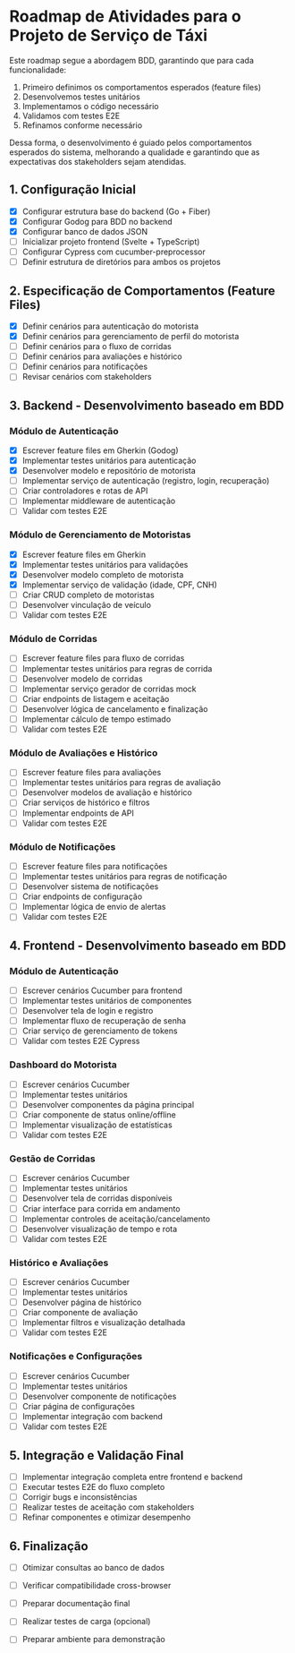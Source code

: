 # Roadmap de Atividades para o Projeto de Serviço de Táxi

Este roadmap segue a abordagem BDD, garantindo que para cada funcionalidade:
1. Primeiro definimos os comportamentos esperados (feature files)
2. Desenvolvemos testes unitários
3. Implementamos o código necessário
4. Validamos com testes E2E
5. Refinamos conforme necessário

Dessa forma, o desenvolvimento é guiado pelos comportamentos esperados do sistema, melhorando a qualidade e garantindo que as expectativas dos stakeholders sejam atendidas.

## 1. Configuração Inicial

- [x] Configurar estrutura base do backend (Go + Fiber)
- [x] Configurar Godog para BDD no backend
- [x] Configurar banco de dados JSON
- [ ] Inicializar projeto frontend (Svelte + TypeScript)
- [ ] Configurar Cypress com cucumber-preprocessor
- [ ] Definir estrutura de diretórios para ambos os projetos

## 2. Especificação de Comportamentos (Feature Files)

- [x] Definir cenários para autenticação do motorista
- [x] Definir cenários para gerenciamento de perfil do motorista
- [ ] Definir cenários para o fluxo de corridas
- [ ] Definir cenários para avaliações e histórico
- [ ] Definir cenários para notificações
- [ ] Revisar cenários com stakeholders

## 3. Backend - Desenvolvimento baseado em BDD

### Módulo de Autenticação
- [x] Escrever feature files em Gherkin (Godog)
- [x] Implementar testes unitários para autenticação
- [x] Desenvolver modelo e repositório de motorista
- [ ] Implementar serviço de autenticação (registro, login, recuperação)
- [ ] Criar controladores e rotas de API
- [ ] Implementar middleware de autenticação
- [ ] Validar com testes E2E

### Módulo de Gerenciamento de Motoristas
- [x] Escrever feature files em Gherkin
- [x] Implementar testes unitários para validações
- [x] Desenvolver modelo completo de motorista
- [x] Implementar serviço de validação (idade, CPF, CNH)
- [ ] Criar CRUD completo de motoristas
- [ ] Desenvolver vinculação de veículo
- [ ] Validar com testes E2E

### Módulo de Corridas
- [ ] Escrever feature files para fluxo de corridas
- [ ] Implementar testes unitários para regras de corrida
- [ ] Desenvolver modelo de corridas
- [ ] Implementar serviço gerador de corridas mock
- [ ] Criar endpoints de listagem e aceitação
- [ ] Desenvolver lógica de cancelamento e finalização
- [ ] Implementar cálculo de tempo estimado
- [ ] Validar com testes E2E

### Módulo de Avaliações e Histórico
- [ ] Escrever feature files para avaliações
- [ ] Implementar testes unitários para regras de avaliação
- [ ] Desenvolver modelos de avaliação e histórico
- [ ] Criar serviços de histórico e filtros
- [ ] Implementar endpoints de API
- [ ] Validar com testes E2E

### Módulo de Notificações
- [ ] Escrever feature files para notificações
- [ ] Implementar testes unitários para regras de notificação
- [ ] Desenvolver sistema de notificações
- [ ] Criar endpoints de configuração
- [ ] Implementar lógica de envio de alertas
- [ ] Validar com testes E2E

## 4. Frontend - Desenvolvimento baseado em BDD

### Módulo de Autenticação
- [ ] Escrever cenários Cucumber para frontend
- [ ] Implementar testes unitários de componentes
- [ ] Desenvolver tela de login e registro
- [ ] Implementar fluxo de recuperação de senha
- [ ] Criar serviço de gerenciamento de tokens
- [ ] Validar com testes E2E Cypress

### Dashboard do Motorista
- [ ] Escrever cenários Cucumber
- [ ] Implementar testes unitários
- [ ] Desenvolver componentes da página principal
- [ ] Criar componente de status online/offline
- [ ] Implementar visualização de estatísticas
- [ ] Validar com testes E2E

### Gestão de Corridas
- [ ] Escrever cenários Cucumber
- [ ] Implementar testes unitários
- [ ] Desenvolver tela de corridas disponíveis
- [ ] Criar interface para corrida em andamento
- [ ] Implementar controles de aceitação/cancelamento
- [ ] Desenvolver visualização de tempo e rota
- [ ] Validar com testes E2E

### Histórico e Avaliações
- [ ] Escrever cenários Cucumber
- [ ] Implementar testes unitários
- [ ] Desenvolver página de histórico
- [ ] Criar componente de avaliação
- [ ] Implementar filtros e visualização detalhada
- [ ] Validar com testes E2E

### Notificações e Configurações
- [ ] Escrever cenários Cucumber
- [ ] Implementar testes unitários
- [ ] Desenvolver componente de notificações
- [ ] Criar página de configurações
- [ ] Implementar integração com backend
- [ ] Validar com testes E2E

## 5. Integração e Validação Final

- [ ] Implementar integração completa entre frontend e backend
- [ ] Executar testes E2E do fluxo completo
- [ ] Corrigir bugs e inconsistências
- [ ] Realizar testes de aceitação com stakeholders
- [ ] Refinar componentes e otimizar desempenho

## 6. Finalização

- [ ] Otimizar consultas ao banco de dados
- [ ] Verificar compatibilidade cross-browser
- [ ] Preparar documentação final
- [ ] Realizar testes de carga (opcional)
- [ ] Preparar ambiente para demonstração

